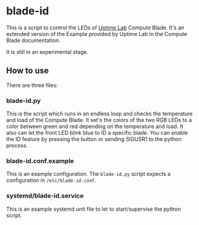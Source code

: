 # blade-id

This is a script to control the LEDs of [Uptime Lab](https://uplab.pro/) Compute Blade.
It's an extended version of the Example provided by Uptime Lab in the Compute Blade documentation.

It is still in an experimental stage.

## How to use

There are three files:

### blade-id.py

This is the script which runs in an endless loop and checks the temperature and load of the Compute Blade.
It set's the colors of the two RGB LEDs to a color between green and red depending on the temperature and load.
It also can let the front LED blink blue to ID a specific blade.
You can enable the ID feature by pressing the button or sending SIGUSR1 to the python process.

### blade-id.conf.example

This is an example configuration. The `blade-id.py` script expects a configuration in `/etc/blade-id.conf`.

### systemd/blade-id.service

This is an example systemd unit file to let to start/supervise the python script.
